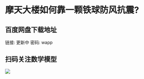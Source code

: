 # 摩天大楼如何靠一颗铁球防风抗震?

## 百度网盘下载地址

链接: 更新中
密码: wapp

## 扫码关注数学模型
![](https://avatars3.githubusercontent.com/u/56642120?s=200&v=4)
